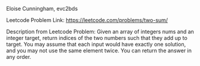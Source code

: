 Eloise Cunningham, evc2bds

Leetcode Problem Link: https://leetcode.com/problems/two-sum/

Description from Leetcode Problem: 
Given an array of integers nums and an integer target, return indices of the two numbers such that they add up to target. You may assume that each input would have exactly one solution, and you may not use the same element twice. You can return the answer in any order.
